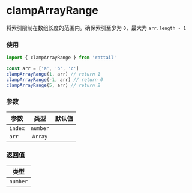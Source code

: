 # clampArrayRange

将索引限制在数组长度的范围内。确保索引至少为 `0`，最大为 `arr.length - 1`

### 使用

```ts
import { clampArrayRange } from 'rattail'

const arr = ['a', 'b', 'c']
clampArrayRange(1, arr) // return 1
clampArrayRange(-1, arr) // return 0
clampArrayRange(5, arr) // return 2
```

### 参数

| 参数    |   类型   | 默认值 |
| ------- | :------: | -----: |
| `index` | `number` |        |
| `arr`   | `Array`  |        |

### 返回值

|   类型   |
| :------: |
| `number` |
